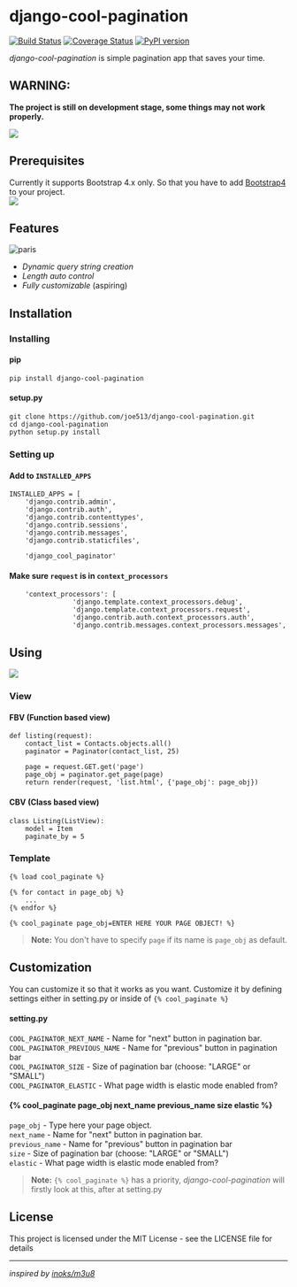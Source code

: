# django-cool-pagination

[![Build Status](https://travis-ci.org/joe513/django-cool-pagination.svg?branch=master)](https://travis-ci.org/joe513/django-cool-pagination)
[![Coverage Status](https://coveralls.io/repos/github/joe513/django-cool-pagination/badge.svg?branch=master)](https://coveralls.io/github/joe513/django-cool-pagination?branch=master)
[![PyPI version](https://badge.fury.io/py/django-cool-pagination.svg)](https://badge.fury.io/py/django-cool-pagination)

*django-cool-pagination* is simple pagination app that saves your time.

## WARNING:
 **The project is still on development stage, some things may not work properly.**
 
 
<img src="https://upload.wikimedia.org/wikipedia/commons/thumb/8/87/Old_book_bindings.jpg/1280px-Old_book_bindings.jpg" />

## Prerequisites
Currently it supports Bootstrap 4.x only. So that you have to add [Bootstrap4](https://getbootstrap.com/docs/4.1/getting-started/download) to your project. <br/>
<img class="center" src="https://i.imgur.com/5FK3tt6.png" />

## Features 
<img class="center" alt="paris" src="https://i.imgur.com/uMNye7P.png" />

   - _Dynamic query string creation_
   - _Length auto control_
   - _Fully customizable_ (aspiring)

## Installation
### Installing
#### pip
    pip install django-cool-pagination
#### setup.py
    git clone https://github.com/joe513/django-cool-pagination.git
    cd django-cool-pagination
    python setup.py install
### Setting up
#### Add to `INSTALLED_APPS`
    INSTALLED_APPS = [
        'django.contrib.admin',
        'django.contrib.auth',
        'django.contrib.contenttypes',
        'django.contrib.sessions',
        'django.contrib.messages',
        'django.contrib.staticfiles',
        
        'django_cool_paginator'
#### Make sure `request` is in `context_processors`
        'context_processors': [
                    'django.template.context_processors.debug',
                    'django.template.context_processors.request',
                    'django.contrib.auth.context_processors.auth',
                    'django.contrib.messages.context_processors.messages',

## Using
<img src="https://i.imgur.com/fMhJAro.png" />

### View
#### FBV (Function based view)

    def listing(request):
        contact_list = Contacts.objects.all()
        paginator = Paginator(contact_list, 25)

        page = request.GET.get('page')
        page_obj = paginator.get_page(page)
        return render(request, 'list.html', {'page_obj': page_obj})

#### CBV (Class based view)

    class Listing(ListView):
        model = Item
        paginate_by = 5

### Template
    {% load cool_paginate %}
    
    {% for contact in page_obj %}
        ...
    {% endfor %}
    
    {% cool_paginate page_obj=ENTER HERE YOUR PAGE OBJECT! %}

> **Note:**
You don't have to specify `page` if its name is `page_obj` as default.

## Customization
You can customize it so that it works as you want. Customize it by defining settings either in setting.py or 
inside of `{% cool_paginate %} `

#### setting.py

`COOL_PAGINATOR_NEXT_NAME` - Name for "next" button in pagination bar. <br/>
`COOL_PAGINATOR_PREVIOUS_NAME` - Name for "previous" button in pagination bar <br/>
`COOL_PAGINATOR_SIZE` - Size of pagination bar (choose: "LARGE" or "SMALL") <br/>
`COOL_PAGINATOR_ELASTIC` - What page width is elastic mode enabled from?

#### {% cool_paginate page_obj next_name previous_name size elastic %}
`page_obj` - Type here your page object. <br/>
`next_name` - Name for "next" button in pagination bar. <br/>
`previous_name` - Name for "previous" button in pagination bar <br/>
`size` - Size of pagination bar (choose: "LARGE" or "SMALL") <br/>
`elastic` - What page width is elastic mode enabled from?

> **Note:**
> `{% cool_paginate %}` has a priority, _django-cool-pagination_ will firstly look at this, after at setting.py

## License
This project is licensed under the MIT License - see the LICENSE file for details
<hr/>


_inspired by [inoks/m3u8](https://github.com/inoks/m3u8)_
 